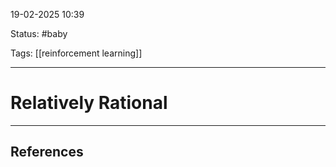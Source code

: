 
19-02-2025 10:39

Status: #baby

Tags: [[reinforcement learning]] 

---
# Relatively Rational




---
## References

